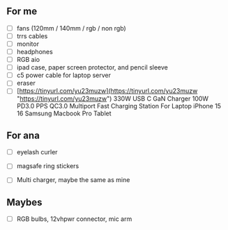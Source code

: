 ## For me
- [ ] fans (120mm / 140mm / rgb / non rgb)
- [ ] trrs cables
- [ ] monitor
- [ ] headphones
- [ ] RGB aio
- [ ] ipad case, paper screen protector, and pencil sleeve
- [ ] c5 power cable for laptop server
- [ ] eraser
- [ ] [https://tinyurl.com/yu23muzw](https://tinyurl.com/yu23muzw "https://tinyurl.com/yu23muzw") 330W USB C GaN Charger 100W PD3.0 PPS QC3.0 Multiport Fast Charging Station For Laptop iPhone 15 16 Samsung Macbook Pro Tablet

## For ana
- [ ] eyelash curler
- [ ] magsafe ring stickers
- [ ] Multi charger, maybe the same as mine


## Maybes
- [ ] RGB bulbs, 12vhpwr connector, mic arm